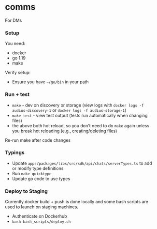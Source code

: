# comms

For DMs

### Setup

You need:

- docker
- go 1.19
- make

Verify setup:

- Ensure you have `~/go/bin` in your path

### Run + test

- `make` - dev on discovery or storage (view logs with `docker logs -f audius-discovery-1` or `docker logs -f audius-storage-1`)
- `make test` - view test output (tests run automatically when changing files)
- the above both hot reload, so you don't need to do `make` again unless you break hot reloading (e.g., creating/deleting files)

Re-run make after code changes

### Typings

- Update `apps/packages/libs/src/sdk/api/chats/serverTypes.ts` to add or modify type definitions
- Run `make quicktype`
- Update go code to use types

### Deploy to Staging

Currently docker build + push is done locally and some bash scripts are used to launch on staging machines.

- Authenticate on Dockerhub
- `bash bash_scripts/deploy.sh`
